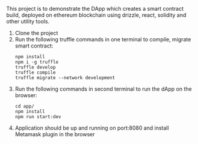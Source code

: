 This project is to demonstrate the DApp which creates a smart contract build, deployed on ethereum blockchain using drizzle, react, solidity and other utility tools.

1. Clone the project
2. Run the following truffle commands in one terminal to compile, migrate smart contract:
   ```
   npm install
   npm i -g truffle
   truffle develop
   truffle compile
   truffle migrate --network development
   ```
3. Run the following commands in second terminal to run the dApp on the browser:
   ```
   cd app/
   npm install
   npm run start:dev
   ```
4. Application should be up and running on port:8080 and install Metamask plugin in the browser